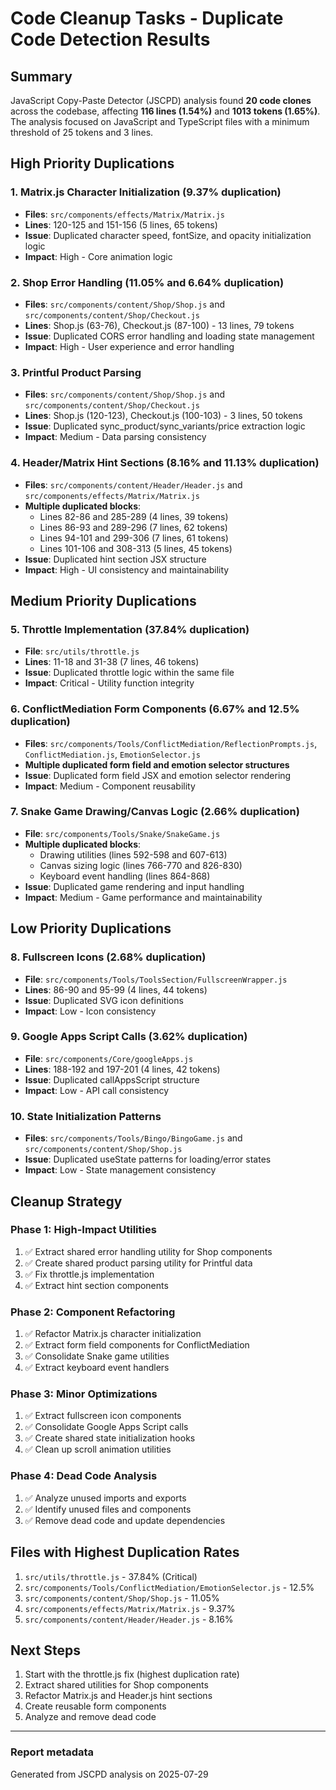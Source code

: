 # Code Cleanup Tasks - Duplicate Code Detection Results

## Summary

JavaScript Copy-Paste Detector (JSCPD) analysis found **20 code clones** across the codebase, affecting **116 lines (1.54%)** and **1013 tokens (1.65%)**. The analysis focused on JavaScript and TypeScript files with a minimum threshold of 25 tokens and 3 lines.

## High Priority Duplications

### 1. Matrix.js Character Initialization (9.37% duplication)

- **Files**: `src/components/effects/Matrix/Matrix.js`
- **Lines**: 120-125 and 151-156 (5 lines, 65 tokens)
- **Issue**: Duplicated character speed, fontSize, and opacity initialization logic
- **Impact**: High - Core animation logic

### 2. Shop Error Handling (11.05% and 6.64% duplication)

- **Files**: `src/components/content/Shop/Shop.js` and `src/components/content/Shop/Checkout.js`
- **Lines**: Shop.js (63-76), Checkout.js (87-100) - 13 lines, 79 tokens
- **Issue**: Duplicated CORS error handling and loading state management
- **Impact**: High - User experience and error handling

### 3. Printful Product Parsing

- **Files**: `src/components/content/Shop/Shop.js` and `src/components/content/Shop/Checkout.js`
- **Lines**: Shop.js (120-123), Checkout.js (100-103) - 3 lines, 50 tokens
- **Issue**: Duplicated sync_product/sync_variants/price extraction logic
- **Impact**: Medium - Data parsing consistency

### 4. Header/Matrix Hint Sections (8.16% and 11.13% duplication)

- **Files**: `src/components/content/Header/Header.js` and `src/components/effects/Matrix/Matrix.js`
- **Multiple duplicated blocks**:
  - Lines 82-86 and 285-289 (4 lines, 39 tokens)
  - Lines 86-93 and 289-296 (7 lines, 62 tokens)
  - Lines 94-101 and 299-306 (7 lines, 61 tokens)
  - Lines 101-106 and 308-313 (5 lines, 45 tokens)
- **Issue**: Duplicated hint section JSX structure
- **Impact**: High - UI consistency and maintainability

## Medium Priority Duplications

### 5. Throttle Implementation (37.84% duplication)

- **File**: `src/utils/throttle.js`
- **Lines**: 11-18 and 31-38 (7 lines, 46 tokens)
- **Issue**: Duplicated throttle logic within the same file
- **Impact**: Critical - Utility function integrity

### 6. ConflictMediation Form Components (6.67% and 12.5% duplication)

- **Files**: `src/components/Tools/ConflictMediation/ReflectionPrompts.js`, `ConflictMediation.js`, `EmotionSelector.js`
- **Multiple duplicated form field and emotion selector structures**
- **Issue**: Duplicated form field JSX and emotion selector rendering
- **Impact**: Medium - Component reusability

### 7. Snake Game Drawing/Canvas Logic (2.66% duplication)

- **File**: `src/components/Tools/Snake/SnakeGame.js`
- **Multiple duplicated blocks**:
  - Drawing utilities (lines 592-598 and 607-613)
  - Canvas sizing logic (lines 766-770 and 826-830)
  - Keyboard event handling (lines 864-868)
- **Issue**: Duplicated game rendering and input handling
- **Impact**: Medium - Game performance and maintainability

## Low Priority Duplications

### 8. Fullscreen Icons (2.68% duplication)

- **File**: `src/components/Tools/ToolsSection/FullscreenWrapper.js`
- **Lines**: 86-90 and 95-99 (4 lines, 44 tokens)
- **Issue**: Duplicated SVG icon definitions
- **Impact**: Low - Icon consistency

### 9. Google Apps Script Calls (3.62% duplication)

- **File**: `src/components/Core/googleApps.js`
- **Lines**: 188-192 and 197-201 (4 lines, 42 tokens)
- **Issue**: Duplicated callAppsScript structure
- **Impact**: Low - API call consistency

### 10. State Initialization Patterns

- **Files**: `src/components/Tools/Bingo/BingoGame.js` and `src/components/content/Shop/Shop.js`
- **Issue**: Duplicated useState patterns for loading/error states
- **Impact**: Low - State management consistency

## Cleanup Strategy

### Phase 1: High-Impact Utilities

1. ✅ Extract shared error handling utility for Shop components
2. ✅ Create shared product parsing utility for Printful data
3. ✅ Fix throttle.js implementation
4. ✅ Extract hint section components

### Phase 2: Component Refactoring

1. ✅ Refactor Matrix.js character initialization
2. ✅ Extract form field components for ConflictMediation
3. ✅ Consolidate Snake game utilities
4. ✅ Extract keyboard event handlers

### Phase 3: Minor Optimizations

1. ✅ Extract fullscreen icon components
2. ✅ Consolidate Google Apps Script calls
3. ✅ Create shared state initialization hooks
4. ✅ Clean up scroll animation utilities

### Phase 4: Dead Code Analysis

1. ✅ Analyze unused imports and exports
2. ✅ Identify unused files and components
3. ✅ Remove dead code and update dependencies

## Files with Highest Duplication Rates

1. `src/utils/throttle.js` - 37.84% (Critical)
2. `src/components/Tools/ConflictMediation/EmotionSelector.js` - 12.5%
3. `src/components/content/Shop/Shop.js` - 11.05%
4. `src/components/effects/Matrix/Matrix.js` - 9.37%
5. `src/components/content/Header/Header.js` - 8.16%

## Next Steps

1. Start with the throttle.js fix (highest duplication rate)
2. Extract shared utilities for Shop components
3. Refactor Matrix.js and Header.js hint sections
4. Create reusable form components
5. Analyze and remove dead code

---

### Report metadata

Generated from JSCPD analysis on 2025-07-29
